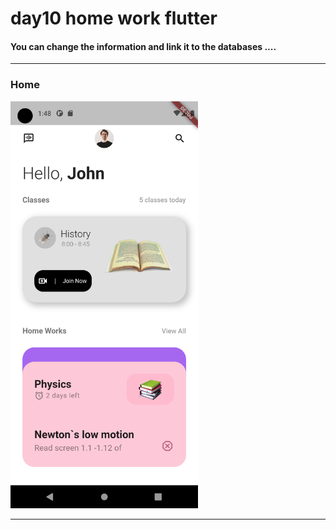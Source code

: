 
 <h1> day10 home work flutter</h1>  
 
<h4> You can change the information and link it to the databases ....</h4>
<hr>
<h3>Home</h3> 
<img src="https://github.com/abenkoula71/day10-home-work-flutter/blob/main/Screenshot_1680313691.png" width="300" /> 
<hr>
